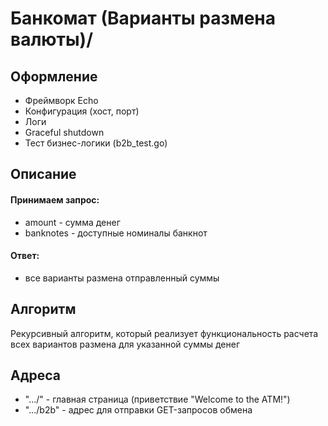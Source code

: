# Банкомат (Варианты размена валюты)/

## Оформление
- Фреймворк Echo
- Конфигурация (хост, порт)
- Логи
- Graceful shutdown
- Тест бизнес-логики (b2b_test.go)

## Описание
#### Принимаем запрос:
- amount - сумма денег
- banknotes - доступные номиналы банкнот
#### Ответ:
- все варианты размена отправленный суммы


## Алгоритм
Рекурсивный алгоритм, который реализует функциональность расчета всех вариантов размена для указанной суммы денег

## Адреса 
- ".../" - главная страница (приветствие "Welcome to the ATM!")
- ".../b2b" - адрес для отправки GET-запросов обмена


